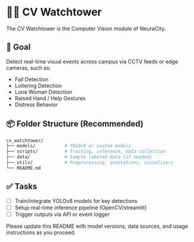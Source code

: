 # 🧍‍♀️ CV Watchtower

The CV Watchtower is the Computer Vision module of NeuraCity.

## 🎯 Goal

Detect real-time visual events across campus via CCTV feeds or edge cameras, such as:
- Fall Detection
- Loitering Detection
- Lone Woman Detection
- Raised Hand / Help Gestures
- Distress Behavior

## 📦 Folder Structure (Recommended)

```bash
cv_watchtower/
├── models/           # YOLOv8 or custom models
├── scripts/          # Training, inference, data collection
├── data/             # Sample labeled data (if needed)
├── utils/            # Preprocessing, annotations, visualizers
└── README.md
```

## ✅ Tasks

- [ ] Train/integrate YOLOv8 models for key detections
- [ ] Setup real-time inference pipeline (OpenCV/streamlit)
- [ ] Trigger outputs via API or event logger

Please update this README with model versions, data sources, and usage instructions as you proceed.
